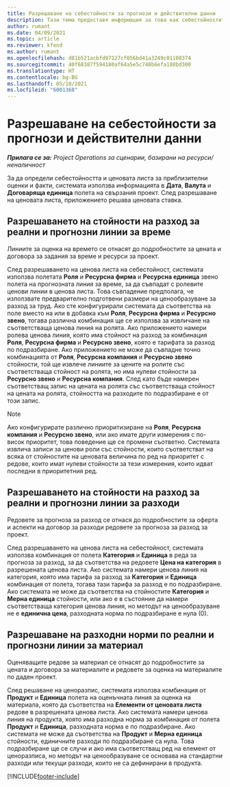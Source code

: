```yaml
---
title: Разрешаване на себестойности за прогнози и действителни данни
description: Тази тема предоставя информация за това как себестойностите за прогнози и действителни данни се разрешават.
author: rumant
ms.date: 04/09/2021
ms.topic: article
ms.reviewer: kfend
ms.author: rumant
ms.openlocfilehash: d81b521acbfd97127cf056bd41a3249c01108374
ms.sourcegitcommit: 40f68387f594180af64a5e5c748b6efa188bd300
ms.translationtype: HT
ms.contentlocale: bg-BG
ms.lasthandoff: 05/10/2021
ms.locfileid: "6001368"
---
```

# <a name="resolving-cost-prices-for-estimates-and-actuals"></a>Разрешаване на себестойности за прогнози и действителни данни

_**Прилага се за:** Project Operations за сценарии, базирани на ресурси/неналичност_

За да определи себестойността и ценовата листа за приблизителни оценки и факти, системата използва информацията в **Дата**, **Валута** и **Договаряща единица** полета на свързания проект. След разрешаване на ценовата листа, приложението решава ценовата ставка.

## <a name="resolving-cost-rates-on-actual-and-estimate-lines-for-time"></a>Разрешаването на стойности на разход за реални и прогнозни линии за време

Линиите за оценка на времето се отнасят до подробностите за цената и договора за задания за време и ресурси за проект.

След разрешаването на ценова листа на себестойност, системата използва полетата **Роля** и **Ресурсна фирма** и **Ресурсна единица** звено полета на прогнозната линия за време, за да съвпадат с ролевите ценови линии в ценова листа. Това съвпадение предполага, че използвате предварително подготвени размери на ценообразуване за разход за труд. Ако сте конфигурирали системата да съответства на поле вместо на или в добавка към **Роля**, **Ресурсна фирма** и **Ресурсно звено**, тогава различна комбинация ще се използва за извличане на съответстваща ценова линия на ролята. Ако приложението намери ролева ценова линия, която има стойност на разход за комбинация **Роля**, **Ресурсна фирма** и **Ресурсно звено**, която е тарифата за разход по подразбиране. Ако приложението не може да съвпадне точно комбинацията от **Роля**, **Ресурсна компания** и **Ресурсно звено** стойности, той ще извлече линиите за цените на ролите със съответстваща стойност на ролята, но има нулеви стойности за **Ресурсно звено** и **Ресурсна компания**. След като бъде намерен съответстващ запис на цената на ролята със съответстваща стойност на цената на ролята, стойността на разходите по подразбиране е от този запис. 

> [!NOTE]
> Ако конфигурирате различно приоритизиране на **Роля**, **Ресурсна компания** и **Ресурсно звено**, или ако имате други измерения с по-висок приоритет, това поведение ще се промени съответно. Системата извлича записи за ценови роли със стойности, които съответстват на всяка от стойностите на ценовата величина по ред на приоритет с редове, които имат нулеви стойности за тези измерения, които идват последни в приоритетния ред.

## <a name="resolving-cost-rates-on-actual-and-estimate-lines-for-expense"></a>Разрешаването на стойности на разход за реални и прогнозни линии за разходи

Редовете за прогноза за разход се отнася до подробностите за оферта и аспекти на договор за разходи редовете за прогноза за разход за проект.

След разрешаването на ценова листа на себестойност, системата използва комбинация от полета **Категория** и **Единица** в реда за прогноза за разход, за да съответства на редовете **Цена на категория** в разрешената ценова листа. Ако системата намери ценова линия на категория, която има тарифа за разход за **Категория** и **Единица** комбинация от полета, тогава тази тарифа за разход е по подразбиране. Ако системата не може да съответства на стойностите **Категория** и **Мерна единица** стойности, или ако е в състояние да намери съответстваща категория ценова линия, но методът на ценообразуване не е **единична цена**, разходната норма по подразбиране е нула (0).

## <a name="resolving-cost-rates-on-actual-and-estimate-lines-for-material"></a>Разрешаване на разходни норми по реални и прогнозни линии за материал

Оценяващите редове за материал се отнасят до подробностите за цената и договора за материалите и редовете за оценка на материалите по даден проект.

След решаване на ценоразпис, системата използва комбинация от **Продукт** и **Единица** полета на оценъчната линия за оценка на материала, която да съответства на **Елементи от ценовата листа** редове в разрешената ценова листа. Ако системата намери ценова линия на продукта, която има разходна норма за комбинация от полета **Продукт** и **Единица**, разходната норма е по подразбиране. Ако системата не може да съответства на **Продукт** и **Мерна единица** стойности, единичните разходи по подразбиране са нула. Това подразбиране ще се случи и ако има съответстващ ред на елемент от ценоразписа, но методът на ценообразуване се основава на стандартни разходи или текущи разходи, които не са дефинирани в продукта.

[!INCLUDE[footer-include](../includes/footer-banner.md)]
